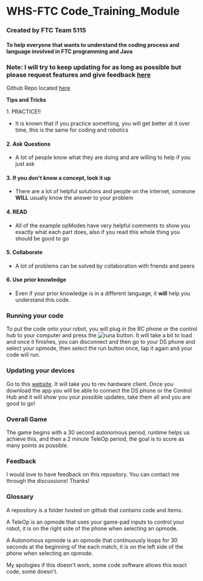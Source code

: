 # WHS-FTC Code\_Training\_Module

### Created by FTC Team 5115

#### To help everyone that wants to understand the coding process and language involved in FTC programming and Java

### Note: I will try to keep updating for as long as possible but please request features and give feedback [here](https://gramgra07.github.io/gg-web/)

Github Repo located [here](https://github.com/GramGra07/WHS-FTC-Code\_Training\_Module)

**Tips and Tricks**

1\. PRACTICE!!

* It is known that if you practice something, you will get better at it over time, this is the same for coding and robotics

#### 2. Ask Questions

* A lot of people know what they are doing and are willing to help if you just ask

#### 3. If you don't know a concept, look it up

* There are a lot of helpful solutions and people on the internet, someone **WILL** usually know the answer to your problem

#### 4. READ

* All of the example opModes have very helpful comments to show you exactly what each part does, also if you read this whole thing you should be good to go

#### 5. Collaborate

* A lot of problems can be solved by collaboration with friends and peers

#### 6. Use prior knowledge

* Even if your prior knowledge is in a different language, it **will** help you understand this code.

### Running your code <a href="#run" id="run"></a>

To put the code onto your robot, you will plug in the RC phone or the control hub to your computer and press the ![runa](images/run.png) button. It will take a bit to load and once it finishes, you can disconnect and then go to your DS phone and select your opmode, then select the run button once, tap it again and your code will run.

### Updating your devices <a href="#update" id="update"></a>

Go to this [website](https://docs.revrobotics.com/rev-hardware-client/getting-started/installation-instructions). It will take you to rev hardware client. Once you download the app you will be able to connect the DS phone or the Control Hub and it will show you your possible updates, take them all and you are good to go!

### Overall Game <a href="#ovr" id="ovr"></a>

The game begins with a 30 second autonomous period, runtime helps us achieve this, and then a 2 minute TeleOp period, the goal is to score as many points as possible.

### Feedback <a href="#feed" id="feed"></a>

I would love to have feedback on this repository. You can contact me through the discussions! Thanks!

### Glossary <a href="#gloss" id="gloss"></a>

A repository is a folder hosted on github that contains code and items.

A TeleOp is an opmode that uses your game-pad inputs to control your robot, it is on the right side of the phone when selecting an opmode.

A Autonomous opmode is an opmode that continuously loops for 30 seconds at the beginning of the each match, it is on the left side of the phone when selecting an opmode.

My apologies if this doesn't work, some code software allows this exact code, some doesn't.
